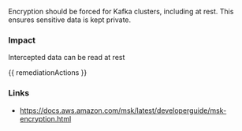 
Encryption should be forced for Kafka clusters, including at rest. This ensures sensitive data is kept private.

### Impact
Intercepted data can be read at rest

<!-- DO NOT CHANGE -->
{{ remediationActions }}

### Links
- https://docs.aws.amazon.com/msk/latest/developerguide/msk-encryption.html


